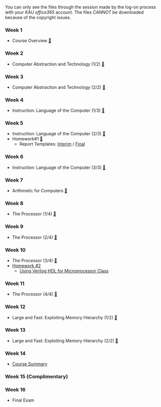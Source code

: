 You can only see the files through the session made by the log-on process with your *KAU office365* account. The files *CANNOT* be downloaded because of the copyright issues.

### Week 1
 * Course Overview [📝](https://kau365-my.sharepoint.com/:p:/g/personal/taehwan_kim_kau_ac_kr/Eek0VGXNXLJGkBPeUkOPdH8BM5x8YHapvKdq0Jpg6p9G8A?e=N2D8Pw)

### Week 2
 * Computer Abstraction and Technology (1/2) [📝](https://youtube.com/watch?v=UqRe4a9rmYg&si=EnSIkaIECMiOmarE)

### Week 3
 * Computer Abstraction and Technology (2/2) [📝](https://youtube.com/watch?v=akJkD4q-gvk&si=EnSIkaIECMiOmarE)

### Week 4
 * Instruction: Language of the Computer (1/3) [📝](https://youtube.com/watch?v=95pBJa50b8E&si=EnSIkaIECMiOmarE)

### Week 5
 * Instruction: Language of the Computer (2/3) [📝](https://youtube.com/watch?v=qxRz2mAwNqM&si=EnSIkaIECMiOmarE)
 * Homework#1 [📝](https://kau365-my.sharepoint.com/:p:/g/personal/taehwan_kim_kau_ac_kr/EWkEpn_eUD5Bvf6615mq2zoBjAWCuZ5FLOmLXct3-bOi2g?e=c6mUen)
    * Report Templates: [Interim](https://kau365-my.sharepoint.com/:p:/g/personal/taehwan_kim_kau_ac_kr/EcWRGILzqpRPhlGLoP5VoG4BMD-6g03ZzeOuOy8ELdPLrA?e=AT4Pky) / [Final](https://kau365-my.sharepoint.com/:p:/g/personal/taehwan_kim_kau_ac_kr/ER-_1Ij9_vhDsrjp1TLOVlMBiiwHPjCKIPwRlMHxEDs05A?e=UNdI0o)

### Week 6
 * Instruction: Language of the Computer (3/3) [📝](https://youtube.com/watch?v=ulHtRG9Ohxc&si=EnSIkaIECMiOmarE)

### Week 7
 * Arithmetic for Computers [📝](https://youtu.be/NS7P2lmAhd4)

### Week 8
 * The Processor (1/4) [📝](https://youtu.be/i6yaRi7Hj48)

### Week 9
 * The Processor (2/4) [📝](https://youtu.be/Z-3remFDnAI)

### Week 10
 * The Processor (3/4) [📝](https://youtu.be/dPwHNkMcllo)
 * [Homework #2](https://kau365-my.sharepoint.com/:p:/g/personal/taehwan_kim_kau_ac_kr/EYMKMCpJYg9Hkbl6zhLQlK0Bn_RaUHfc9X18V-1Q6rQujg?e=mbhRfS)
   * [Using Verilog HDL for Microprocessor Class](https://kau365-my.sharepoint.com/:p:/g/personal/taehwan_kim_kau_ac_kr/EbB28T4nYYhGlbUtmwSojHcB47eUOxXwtup0UNh71yuNng?e=C9OizT)

### Week 11
 * The Processor (4/4) [📝](https://youtu.be/3lbVdnoE7jE)

### Week 12
 * Large and Fast: Exploiting Memory Hierarchy (1/2) [📝](https://youtu.be/FcFh_K5OFxY)

### Week 13
 * Large and Fast: Exploiting Memory Hierarchy (2/2) [📝](https://youtu.be/Ci6yLxYB2ks)

### Week 14
 * [Course Summary](https://kau365-my.sharepoint.com/:p:/g/personal/taehwan_kim_kau_ac_kr/EXn16P0EBM5AohjFiOAOYTIBKItHSyfkQIzwPUuj1H2XJg?e=zdjcfC)

### Week 15 (Complimentary)

### Week 16
 * Final Exam
